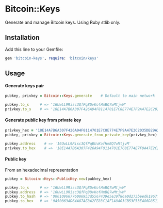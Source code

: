 # Bitcoin::Keys

Generate and manage Bitcoin keys. Using Ruby stlib only.

## Installation

Add this line to your Gemfile:

```ruby
gem 'bitcoin-keys', require: 'bitcoin/keys'
```

## Usage

#### Generate keys pair

```ruby
pubkey, privkey = Bitcoin::Keys.generate    # Default to main network

pubkey.to_s     # => '16UwLL9Risc3QfPqBUvKofHmBQ7wMtjvM'
privkey.to_s    # => '18E14A7B6A307F426A94F8114701E7C8E774E7F9A47E2C2035DB29A206321725'
```

#### Generate public key from private key

```ruby
privkey_hex = '18E14A7B6A307F426A94F8114701E7C8E774E7F9A47E2C2035DB29A206321725'
pubkey, privkey = Bitcoin::Keys.generate_from_private_key(privkey_hex)   # Default to main network

pubkey.address    # => '16UwLL9Risc3QfPqBUvKofHmBQ7wMtjvM'
privkey.to_hex    # => '18E14A7B6A307F426A94F8114701E7C8E774E7F9A47E2C2035DB29A206321725'
```

#### Public key

From an hexadecimal representation
```ruby
pubkey = Bitcoin::Keys::PublicKey.new(pubkey_hex)

pubkey.to_s     # => '16UwLL9Risc3QfPqBUvKofHmBQ7wMtjvM'
pubkey.address  # => '16UwLL9Risc3QfPqBUvKofHmBQ7wMtjvM'
pubkey.to_hash  # => '00010966776006953d5567439e5e39f86a0d273beed61967f6'
pubkey.to_hex   # => '0450863AD64A87AE8A2FE83C1AF1A8403CB53F53E486D8511DAD8A04887E5B23522CD470243453A299FA9E77237716103ABC11A1DF38855ED6F2EE187E9C582BA6'
```